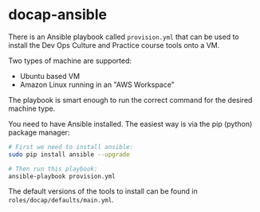 # docap-ansible

There is an Ansible playbook called `provision.yml` that can be used to install the Dev Ops Culture and Practice course tools onto a VM.

Two types of machine are supported:
  - Ubuntu based VM
  - Amazon Linux running in an "AWS Workspace"

The playbook is smart enough to run the correct command for the desired machine type.

You need to have Ansible installed.  The easiest way is via the pip (python) package manager:

```sh
# First we need to install ansible:
sudo pip install ansible --upgrade

# Then run this playbook:
ansible-playbook provision.yml
```

The default versions of the tools to install can be found in `roles/docap/defaults/main.yml`.
